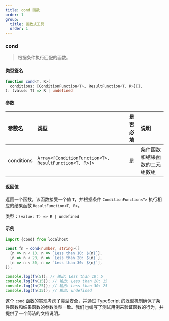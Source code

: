 ```yaml
---
title: cond 函数
order: 1
group:
  title: 函数式工具
  order: 1
---
```


### cond

> 根据条件执行匹配的函数。

#### 类型签名

```ts
function cond<T, R>(
  conditions: [ConditionFunction<T>, ResultFunction<T, R>][],
): (value: T) => R | undefined
```

#### 参数

| 参数名     | 类型                                                  | 是否必填 | 说明                           |
| :--------- | :---------------------------------------------------- | :------: | :----------------------------- |
| conditions | `Array<[ConditionFunction<T>, ResultFunction<T, R>]>` |    是    | 条件函数和结果函数的二元组数组 |

#### 返回值

返回一个函数，该函数接受一个值 `T`，并根据条件 `ConditionFunction<T>` 执行相应的结果函数 `ResultFunction<T, R>`。

类型：`(value: T) => R | undefined`

#### 示例

```ts
import {cond} from localhost

const fn = cond<number, string>([
  [n => n < 10, n => `Less than 10: ${n}`],
  [n => n < 20, n => `Less than 20: ${n}`],
  [n => n < 30, n => `Less than 30: ${n}`],
]);

console.log(fn(5)); // 输出: Less than 10: 5
console.log(fn(15)); // 输出: Less than 20: 15
console.log(fn(25)); // 输出: Less than 30: 25
console.log(fn(35)); // 输出: undefined
```

这个 `cond` 函数的实现考虑了类型安全，并通过 TypeScript 的泛型机制确保了条件函数和结果函数的参数类型一致。我们也编写了测试用例来验证函数的行为，并提供了一个简洁的文档说明。
